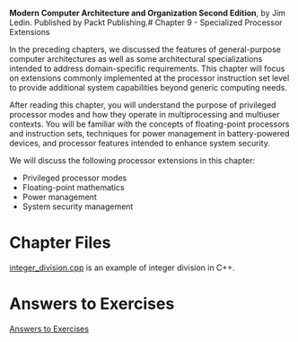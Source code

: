 __Modern Computer Architecture and Organization Second Edition__, by Jim Ledin. Published by Packt Publishing.# Chapter 9 - Specialized Processor Extensions

In the preceding chapters, we discussed the features of general-purpose computer
architectures as well as some architectural specializations intended to address
domain-specific requirements. This chapter will focus on extensions commonly
implemented at the processor instruction set level to provide additional system
capabilities beyond generic computing needs.

After reading this chapter, you will understand the purpose of privileged processor modes
and how they operate in multiprocessing and multiuser contexts. You will be familiar
with the concepts of floating-point processors and instruction sets, techniques for power
management in battery-powered devices, and processor features intended to enhance
system security.

We will discuss the following processor extensions in this chapter:
* Privileged processor modes
* Floating-point mathematics
* Power management
* System security management

# Chapter Files

[integer_division.cpp](src/integer_division.cpp) is an example of integer division in C++.

# Answers to Exercises
[Answers to Exercises](Answers%20to%20Exercises/README.md)